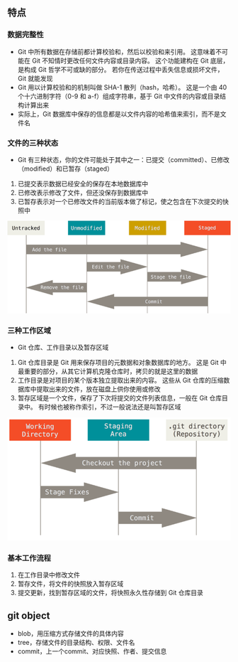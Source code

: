 ## 特点
### 数据完整性
- Git 中所有数据在存储前都计算校验和，然后以校验和来引用。 这意味着不可能在 Git 不知情时更改任何文件内容或目录内容。 这个功能建构在 Git 底层，是构成 Git 哲学不可或缺的部分。 若你在传送过程中丢失信息或损坏文件，Git 就能发现
- Git 用以计算校验和的机制叫做 SHA-1 散列（hash，哈希）。 这是一个由 40 个十六进制字符（0-9 和 a-f）组成字符串，基于 Git 中文件的内容或目录结构计算出来
- 实际上，Git 数据库中保存的信息都是以文件内容的哈希值来索引，而不是文件名
### 文件的三种状态
- Git 有三种状态，你的文件可能处于其中之一：已提交（committed）、已修改（modified）和已暂存（staged）
1. 已提交表示数据已经安全的保存在本地数据库中 
1. 已修改表示修改了文件，但还没保存到数据库中
1. 已暂存表示对一个已修改文件的当前版本做了标记，使之包含在下次提交的快照中

![](../images/git_lifecycle.png)
### 三种工作区域
- Git 仓库、工作目录以及暂存区域
1. Git 仓库目录是 Git 用来保存项目的元数据和对象数据库的地方。 这是 Git 中最重要的部分，从其它计算机克隆仓库时，拷贝的就是这里的数据
1. 工作目录是对项目的某个版本独立提取出来的内容。 这些从 Git 仓库的压缩数据库中提取出来的文件，放在磁盘上供你使用或修改
1. 暂存区域是一个文件，保存了下次将提交的文件列表信息，一般在 Git 仓库目录中。 有时候也被称作索引，不过一般说法还是叫暂存区域

![](../images/git_areas.png)
### 基本工作流程
1. 在工作目录中修改文件
1. 暂存文件，将文件的快照放入暂存区域
1. 提交更新，找到暂存区域的文件，将快照永久性存储到 Git 仓库目录

## git object
- blob，用压缩方式存储文件的具体内容
- tree，存储文件的目录结构、权限、文件名
- commit，上一个commit、对应快照、作者、提交信息
  